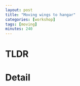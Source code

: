 ```yaml
---
layout: post
title: "Moving wings to hangar"
categories: [workshop]
tags: [moving]
minutes: 240
---
```


# TLDR

# Detail
